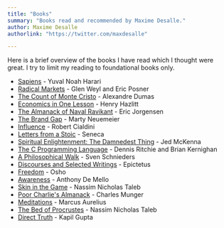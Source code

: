 ```yaml
---
title: "Books"
summary: "Books read and recommended by Maxime Desalle."
author: Maxime Desalle
authorlink: "https://twitter.com/maxdesalle"

---
```


Here is a brief overview of the books I have read which I thought were great. I try to limit my reading to foundational books only.

- [Sapiens](https://bookshop.org/books/sapiens-a-brief-history-of-humankind/9780062316110) - Yuval Noah Harari
- [Radical Markets](https://bookshop.org/books/radical-markets-uprooting-capitalism-and-democracy-for-a-just-society/9780691196060) - Glen Weyl and Eric Posner
- [The Count of Monte Cristo](https://bookshop.org/books/the-count-of-monte-cristo-9780140449266/9780140449266) - Alexandre Dumas
- [Economics in One Lesson](https://bookshop.org/books/economics-in-one-lesson-the-shortest-and-surest-way-to-understand-basic-economics-9780517548233/9780517548233) - Henry Hazlitt
- [The Almanack of Naval Ravikant](https://bookshop.org/books/the-almanack-of-naval-ravikant-a-guide-to-wealth-and-happiness-9781544514222/9781544514222) - Eric Jorgensen
- [The Brand Gap](https://bookshop.org/books/the-brand-gap-revised-edition-rev/9780321348104) - Marty Neuemeier
- [Influence](https://bookshop.org/books/influence-the-psychology-of-persuasion-revised/9780061241895) - Robert Cialdini
- [Letters from a Stoic](https://bookshop.org/books/letters-from-a-stoic-epistulae-morales-ad-lucilium/9780140442106) - Seneca
- [Spiritual Enlightenment: The Damnedest Thing](https://bookshop.org/books/spiritual-enlightenment-the-damnedest-thing/9780980184846) - Jed McKenna
- [The C Programming Language](https://bookshop.org/books/c-programming-language-9780131103627/9780131103627) - Dennis Ritchie and Brian Kernighan
- [A Philosophical Walk](https://svenschnieders.com/book/) - Sven Schnieders
- [Discourses and Selected Writings](https://bookshop.org/books/discourses-and-selected-writings/9780140449464) - Epictetus
- [Freedom](https://bookshop.org/books/freedom-the-courage-to-be-yourself/9780312320706) - Osho
- [Awareness](https://bookshop.org/books/awareness-conversations-with-the-masters/9780385249379) - Anthony De Mello
- [Skin in the Game](https://bookshop.org/books/skin-in-the-game-hidden-asymmetries-in-daily-life/9780425284643) - Nassim Nicholas Taleb
- [Poor Charlie's Almanack](https://www.amazon.com/Poor-Charlies-Almanack-Charles-Expanded/dp/1578645018) - Charles Munger
- [Meditations](https://bookshop.org/books/meditations-a-new-translation-revised-089ff110-668a-4161-bd6e-99d50647096c/9780812968255) - Marcus Aurelius
- [The Bed of Procrustes](https://bookshop.org/books/the-bed-of-procrustes-philosophical-and-practical-aphorisms-9780812982404/9780812982404) - Nassim Nicholas Taleb
- [Direct Truth](https://bookshop.org/books/direct-truth-uncompromising-non-prescriptive-truths-to-the-enduring-questions-of-life/9781724334411) - Kapil Gupta